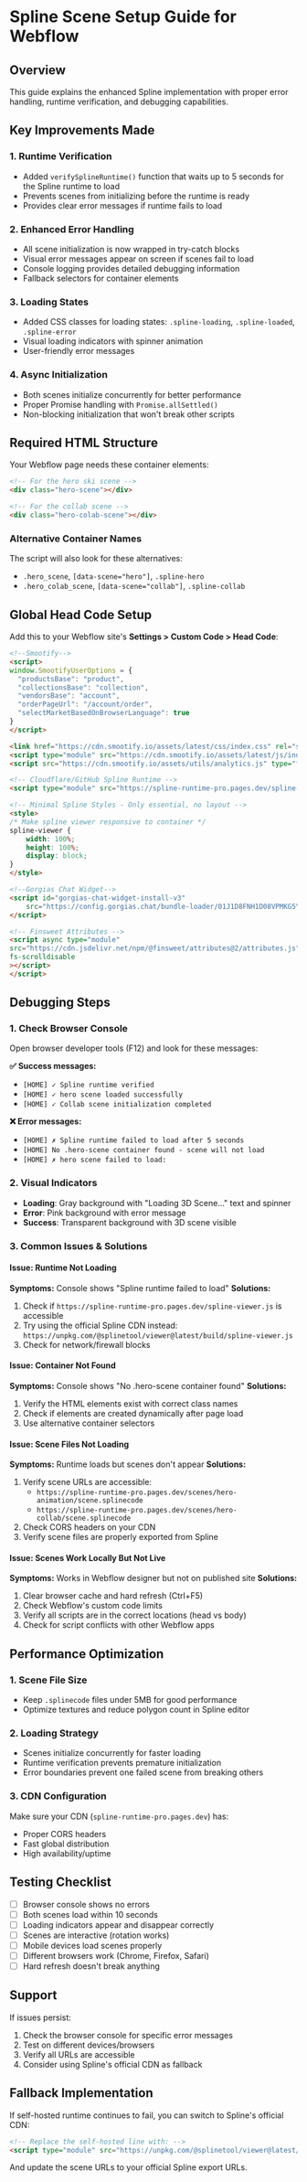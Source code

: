 # Spline Scene Setup Guide for Webflow

## Overview
This guide explains the enhanced Spline implementation with proper error handling, runtime verification, and debugging capabilities.

## Key Improvements Made

### 1. Runtime Verification
- Added `verifySplineRuntime()` function that waits up to 5 seconds for the Spline runtime to load
- Prevents scenes from initializing before the runtime is ready
- Provides clear error messages if runtime fails to load

### 2. Enhanced Error Handling
- All scene initialization is now wrapped in try-catch blocks
- Visual error messages appear on screen if scenes fail to load
- Console logging provides detailed debugging information
- Fallback selectors for container elements

### 3. Loading States
- Added CSS classes for loading states: `.spline-loading`, `.spline-loaded`, `.spline-error`
- Visual loading indicators with spinner animation
- User-friendly error messages

### 4. Async Initialization
- Both scenes initialize concurrently for better performance
- Proper Promise handling with `Promise.allSettled()`
- Non-blocking initialization that won't break other scripts

## Required HTML Structure

Your Webflow page needs these container elements:

```html
<!-- For the hero ski scene -->
<div class="hero-scene"></div>

<!-- For the collab scene -->
<div class="hero-colab-scene"></div>
```

### Alternative Container Names
The script will also look for these alternatives:
- `.hero_scene`, `[data-scene="hero"]`, `.spline-hero`
- `.hero_colab_scene`, `[data-scene="collab"]`, `.spline-collab`

## Global Head Code Setup

Add this to your Webflow site's **Settings > Custom Code > Head Code**:

```html
<!--Smootify-->
<script>
window.SmootifyUserOptions = {
  "productsBase": "product",
  "collectionsBase": "collection",
  "vendorsBase": "account",
  "orderPageUrl": "/account/order",
  "selectMarketBasedOnBrowserLanguage": true
}
</script>

<link href="https://cdn.smootify.io/assets/latest/css/index.css" rel="stylesheet" />
<script type="module" src="https://cdn.smootify.io/assets/latest/js/index.js" async defer></script>
<script src="https://cdn.smootify.io/assets/utils/analytics.js" type="fs-cc" fs-cc-categories="analytics"></script>

<!-- Cloudflare/GitHub Spline Runtime -->
<script type="module" src="https://spline-runtime-pro.pages.dev/spline-viewer.js"></script>

<!-- Minimal Spline Styles - Only essential, no layout -->
<style>
/* Make spline viewer responsive to container */
spline-viewer {
    width: 100%;
    height: 100%;
    display: block;
}
</style>

<!--Gorgias Chat Widget-->
<script id="gorgias-chat-widget-install-v3"
    src="https://config.gorgias.chat/bundle-loader/01J1D8FNH1D08VPMKG5Y6HXPT2">
</script>

<!-- Finsweet Attributes -->
<script async type="module"
src="https://cdn.jsdelivr.net/npm/@finsweet/attributes@2/attributes.js"
fs-scrolldisable
></script>
</script>
```

## Debugging Steps

### 1. Check Browser Console
Open browser developer tools (F12) and look for these messages:

**✅ Success messages:**
- `[HOME] ✓ Spline runtime verified`
- `[HOME] ✓ hero scene loaded successfully`
- `[HOME] ✓ Collab scene initialization completed`

**❌ Error messages:**
- `[HOME] ✗ Spline runtime failed to load after 5 seconds`
- `[HOME] No .hero-scene container found - scene will not load`
- `[HOME] ✗ hero scene failed to load:`

### 2. Visual Indicators
- **Loading**: Gray background with "Loading 3D Scene..." text and spinner
- **Error**: Pink background with error message
- **Success**: Transparent background with 3D scene visible

### 3. Common Issues & Solutions

#### Issue: Runtime Not Loading
**Symptoms:** Console shows "Spline runtime failed to load"
**Solutions:**
1. Check if `https://spline-runtime-pro.pages.dev/spline-viewer.js` is accessible
2. Try using the official Spline CDN instead: `https://unpkg.com/@splinetool/viewer@latest/build/spline-viewer.js`
3. Check for network/firewall blocks

#### Issue: Container Not Found
**Symptoms:** Console shows "No .hero-scene container found"
**Solutions:**
1. Verify the HTML elements exist with correct class names
2. Check if elements are created dynamically after page load
3. Use alternative container selectors

#### Issue: Scene Files Not Loading
**Symptoms:** Runtime loads but scenes don't appear
**Solutions:**
1. Verify scene URLs are accessible: 
   - `https://spline-runtime-pro.pages.dev/scenes/hero-animation/scene.splinecode`
   - `https://spline-runtime-pro.pages.dev/scenes/hero-collab/scene.splinecode`
2. Check CORS headers on your CDN
3. Verify scene files are properly exported from Spline

#### Issue: Scenes Work Locally But Not Live
**Symptoms:** Works in Webflow designer but not on published site
**Solutions:**
1. Clear browser cache and hard refresh (Ctrl+F5)
2. Check Webflow's custom code limits
3. Verify all scripts are in the correct locations (head vs body)
4. Check for script conflicts with other Webflow apps

## Performance Optimization

### 1. Scene File Size
- Keep `.splinecode` files under 5MB for good performance
- Optimize textures and reduce polygon count in Spline editor

### 2. Loading Strategy
- Scenes initialize concurrently for faster loading
- Runtime verification prevents premature initialization
- Error boundaries prevent one failed scene from breaking others

### 3. CDN Configuration
Make sure your CDN (`spline-runtime-pro.pages.dev`) has:
- Proper CORS headers
- Fast global distribution
- High availability/uptime

## Testing Checklist

- [ ] Browser console shows no errors
- [ ] Both scenes load within 10 seconds
- [ ] Loading indicators appear and disappear correctly
- [ ] Scenes are interactive (rotation works)
- [ ] Mobile devices load scenes properly
- [ ] Different browsers work (Chrome, Firefox, Safari)
- [ ] Hard refresh doesn't break anything

## Support

If issues persist:
1. Check the browser console for specific error messages
2. Test on different devices/browsers
3. Verify all URLs are accessible
4. Consider using Spline's official CDN as fallback

## Fallback Implementation

If self-hosted runtime continues to fail, you can switch to Spline's official CDN:

```html
<!-- Replace the self-hosted line with: -->
<script type="module" src="https://unpkg.com/@splinetool/viewer@latest/build/spline-viewer.js"></script>
```

And update the scene URLs to your official Spline export URLs.
